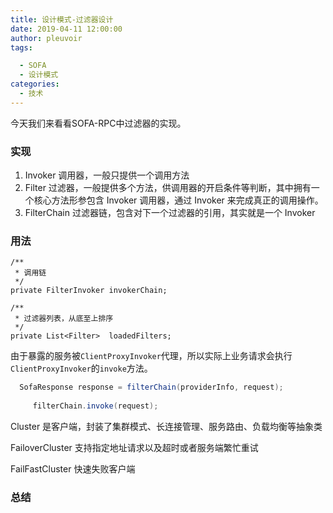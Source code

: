 ```yaml
---
title: 设计模式-过滤器设计 
date: 2019-04-11 12:00:00
author: pleuvoir
tags:

  - SOFA
  - 设计模式
categories:
  - 技术
---
```


今天我们来看看SOFA-RPC中过滤器的实现。



### 实现

1. Invoker 调用器，一般只提供一个调用方法
2. Filter 过滤器，一般提供多个方法，供调用器的开启条件等判断，其中拥有一个核心方法形参包含 Invoker 调用器，通过 Invoker 来完成真正的调用操作。
3. FilterChain 过滤器链，包含对下一个过滤器的引用，其实就是一个 Invoker



### 用法


    /**
     * 调用链
     */
    private FilterInvoker invokerChain;

    /**
     * 过滤器列表，从底至上排序
     */
    private List<Filter>  loadedFilters;
    
由于暴露的服务被`ClientProxyInvoker`代理，所以实际上业务请求会执行`ClientProxyInvoker`的`invoke`方法。


```java
  SofaResponse response = filterChain(providerInfo, request);
  
  	 filterChain.invoke(request);
```


Cluster  是客户端，封装了集群模式、长连接管理、服务路由、负载均衡等抽象类

FailoverCluster  支持指定地址请求以及超时或者服务端繁忙重试 

FailFastCluster  快速失败客户端


### 总结

